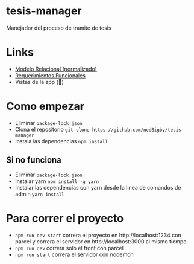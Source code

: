 # tesis-manager
Manejador del proceso de tramite de tesis

# Links 
- [Modelo Relacional (normalizado)](https://drive.google.com/file/d/15zpPWI0MNsgaOrUHqNsBohuVb_2dgwxn/view?usp=sharing)
- [Requerimientos Funcionales](https://docs.google.com/document/d/1S-3itTVFHJRcfGVQjkt6DD7i5sP5SYChKnnysKH7mBo/edit?usp=sharing)
- Vistas de la app (🚧)

# Como empezar
- Eliminar `package-lock.json`
- Clona el repositorio `git clone https://github.com/nedBigby/tesis-manager`
- Instala las dependencias `npm install`

## Si no funciona
- Eliminar `package-lock.json`
- Instalar yarn `npm install -g yarn`
- Instalar las dependencias con yarn desde la linea de comandos de admin `yarn install`

# Para correr el proyecto
- `npm run dev-start` correra el proyecto en http://localhost:1234 con parcel
  y correra el servidor en http://localhost:3000 al mismo tiempo.
- `npm run dev` correra solo el front con parcel
- `npm run start` correra el servidor con nodemon

